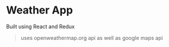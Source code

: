 # Weather App

Built using React and Redux

>uses openweathermap.org api as well as google maps api
